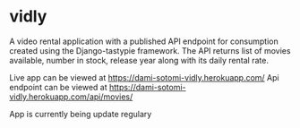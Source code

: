 # vidly

A video rental application with a published API endpoint for consumption created using the Django-tastypie framework.
The API returns list of movies available, number in stock, release year along with its daily rental rate.

Live app can be viewed at https://dami-sotomi-vidly.herokuapp.com/
Api endpoint can be viewed at https://dami-sotomi-vidly.herokuapp.com/api/movies/

App is currently being update regulary

